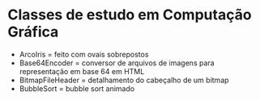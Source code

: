 # Classes de estudo em Computação Gráfica

* ArcoIris = feito com ovais sobrepostos
* Base64Encoder = conversor de arquivos de imagens para representação em base 64 em HTML
* BitmapFileHeader = detalhamento do cabeçalho de um bitmap
* BubbleSort = bubble sort animado


